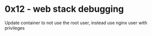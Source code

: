 # 0x12 - web stack debugging

Update container to not use the root user, instead use nginx user with privileges

